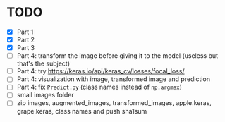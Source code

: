 # TODO

- [X] Part 1
- [X] Part 2
- [X] Part 3
- [ ] Part 4: transform the image before giving it to the model (useless but that's the subject)
- [ ] Part 4: try https://keras.io/api/keras_cv/losses/focal_loss/
- [ ] Part 4: visualization with image, transformed image and prediction
- [ ] Part 4: fix `Predict.py` (class names instead of `np.argmax`)
- [ ] small images folder
- [ ] zip images, augmented_images, transformed_images, apple.keras, grape.keras, class names and push sha1sum
